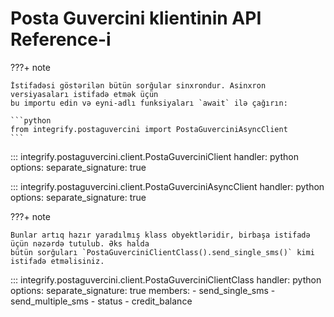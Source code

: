 # Posta Guvercini klientinin API Reference-i

???+ note

    İstifadəsi göstərilən bütün sorğular sinxrondur. Asinxron versiyasaları istifadə etmək üçün
    bu importu edin və eyni-adlı funksiyaları `await` ilə çağırın:

    ```python
    from integrify.postaguvercini import PostaGuverciniAsyncClient
    ```

::: integrify.postaguvercini.client.PostaGuverciniClient
    handler: python
    options:
      separate_signature: true

::: integrify.postaguvercini.client.PostaGuverciniAsyncClient
    handler: python
    options:
      separate_signature: true

???+ note

    Bunlar artıq hazır yaradılmış klass obyektləridir, birbaşa istifadə üçün nəzərdə tutulub. Əks halda
    bütün sorğuları `PostaGuverciniClientClass().send_single_sms()` kimi istifadə etməlisiniz.

::: integrify.postaguvercini.client.PostaGuverciniClientClass
    handler: python
    options:
      separate_signature: true
      members:
        - send_single_sms
        - send_multiple_sms
        - status
        - credit_balance
